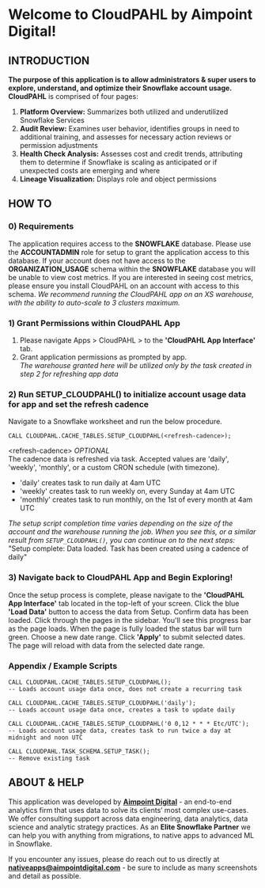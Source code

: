 # Welcome to CloudPAHL by Aimpoint Digital!  

## INTRODUCTION
**The purpose of this application is to allow administrators & super users to explore, understand, and optimize their Snowflake account usage.** \
**CloudPAHL** is comprised of four pages: 
1. **Platform Overview:** Summarizes both utilized and underutilized Snowflake Services 
2. **Audit Review:** Examines user behavior, identifies groups in need to additional training, and assesses for necessary action reviews or permission adjustments 
3. **Health Check Analysis:** Assesses cost and credit trends, attributing them to determine if Snowflake is scaling as anticipated or if unexpected costs are emerging and where 
4. **Lineage Visualization:** Displays role and object permissions 

## HOW TO
### 0) Requirements
The application requires access to the **SNOWFLAKE** database. Please use the **ACCOUNTADMIN** role for setup to grant the application access to this database. If your account does not have access to the **ORGANIZATION_USAGE** schema within the **SNOWFLAKE** database you will be unable to view cost metrics. If you are interested in seeing cost metrics, please ensure you install CloudPAHL on an account with access to this schema.
*We recommend running the CloudPAHL app on an XS warehouse, with the ability to auto-scale to 3 clusters maximum.*

### 1) Grant Permissions within CloudPAHL App
1. Please navigate Apps > CloudPAHL > to the **'CloudPAHL App Interface'** tab.
2. Grant application permissions as prompted by app. \
*The warehouse granted here will be utilized only by the task created in step 2 for refreshing app data*

### 2) Run SETUP_CLOUDPAHL() to initialize account usage data for app and set the refresh cadence
Navigate to a Snowflake worksheet and run the below procedure.
``` 
CALL CLOUDPAHL.CACHE_TABLES.SETUP_CLOUDPAHL(<refresh-cadence>);
```

\<refresh-cadence\> *OPTIONAL* \
The cadence data is refreshed via task. Accepted values are 'daily', 'weekly', 'monthly', or a custom CRON schedule (with timezone). 
- 'daily' creates task to run daily at 4am UTC
- 'weekly' creates task to run weekly on, every Sunday at 4am UTC
- 'monthly' creates task to run monthly, on the 1st of every month at 4am UTC

*The setup script completion time varies depending on the size of the account and the warehouse running the job. When you see this, or a similar result from `SETUP_CLOUDPAHL()`, you can continue on to the next steps:* \
"Setup complete: Data loaded. Task has been created using a cadence of daily"

### 3) Navigate back to CloudPAHL App and Begin Exploring!
Once the setup process is complete, please navigate to the **'CloudPAHL App Interface'** tab located in the top-left of your screen. Click the blue **'Load Data'** button to access the data from Setup. Confirm data has been loaded. Click through the pages in the sidebar. You'll see this progress bar as the page loads. When the page is fully loaded the status bar will turn green. Choose a new date range. Click **'Apply'** to submit selected dates. The page will reload with data from the selected date range.

### Appendix / Example Scripts
```
CALL CLOUDPAHL.CACHE_TABLES.SETUP_CLOUDPAHL();
-- Loads account usage data once, does not create a recurring task

CALL CLOUDPAHL.CACHE_TABLES.SETUP_CLOUDPAHL('daily');
-- Loads account usage data once, creates a task to update daily

CALL CLOUDPAHL.CACHE_TABLES.SETUP_CLOUDPAHL('0 0,12 * * * Etc/UTC');
-- Loads account usage data, creates task to run twice a day at midnight and noon UTC

CALL CLOUDPAHL.TASK_SCHEMA.SETUP_TASK(); 
-- Remove existing task
```

## ABOUT & HELP
This application was developed by **[Aimpoint Digital](https://aimpointdigital.com/)** - an end-to-end analytics firm that uses data to solve its clients’ most complex use-cases. We offer consulting support across data engineering, data analytics, data science and analytic strategy practices. As an **Elite Snowflake Partner** we can help you with anything from migrations, to native apps to advanced ML in Snowflake.

If you encounter any issues, please do reach out to us directly at **nativeapps@aimpointdigital.com** - be sure to include as many screenshots and detail as possible.
